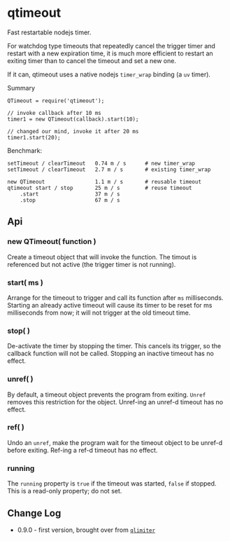 qtimeout
========

Fast restartable nodejs timer.

For watchdog type timeouts that repeatedly cancel the trigger timer and restart
with a new expiration time, it is much more efficient to restart an exiting timer
than to cancel the timeout and set a new one.

If it can, qtimeout uses a native nodejs `timer_wrap` binding (a `uv` timer).

Summary

    QTimeout = require('qtimeout');

    // invoke callback after 10 ms
    timer1 = new QTimeout(callback).start(10);

    // changed our mind, invoke it after 20 ms
    timer1.start(20);

Benchmark:

    setTimeout / clearTimeout   0.74 m / s      # new timer_wrap
    setTimeout / clearTimeout   2.7 m / s       # existing timer_wrap

    new QTimeout                1.1 m / s       # reusable timeout
    qtimeout start / stop       25 m / s        # reuse timeout
        .start                  37 m / s
        .stop                   67 m / s

Api
---


### new QTimeout( function )

Create a timeout object that will invoke the function.  The timout is referenced
but not active (the trigger timer is not running).

### start( ms )

Arrange for the timeout to trigger and call its function after `ms` milliseconds.
Starting an already active timeout will cause its timer to be reset for ms
milliseconds from now; it will not trigger at the old timeout time.

### stop( )

De-activate the timer by stopping the timer.  This cancels its trigger, so the
callback function will not be called.  Stopping an inactive timeout has no effect.

### unref( )

By default, a timeout object prevents the program from exiting.  `Unref` removes
this restriction for the object.  Unref-ing an unref-d timeout has no effect.

### ref( )

Undo an `unref`, make the program wait for the timeout object to be unref-d before
exiting.  Ref-ing a ref-d timeout has no effect.

### running

The `running` property is `true` if the timeout was started, `false` if stopped.
This is a read-only property; do not set.


Change Log
----------

- 0.9.0 - first version, brought over from [`qlimiter`](https://npmjs.org/package/qlimiter)

